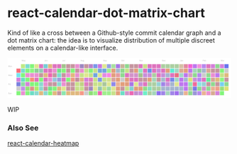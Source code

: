 # react-calendar-dot-matrix-chart

Kind of like a cross between a Github-style commit calendar graph and a dot matrix chart: the idea is to 
visualize distribution of multiple discreet elements on a calendar-like interface.

![react-calendar-dot-matrix-chart screenshot](public/react-calendar-dot-matrix.png?raw=true)

WIP

### Also See

[react-calendar-heatmap](https://github.com/kevinsqi/react-calendar-heatmap)